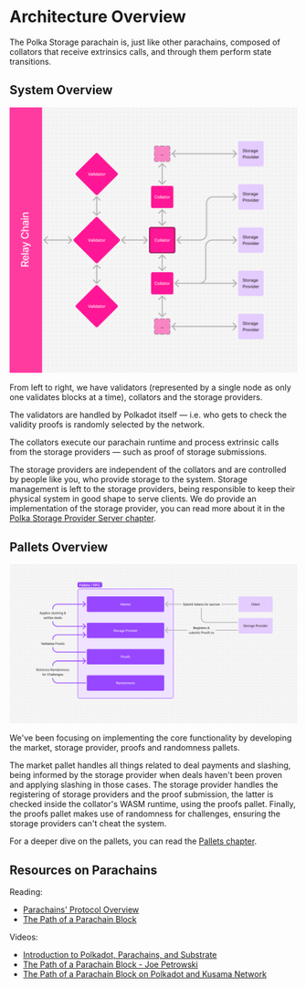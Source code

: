 # Architecture Overview

The Polka Storage parachain is, just like other parachains, composed of collators that receive extrinsics calls,
and through them perform state transitions.

## System Overview

![](../images/architecture/system_overview.png)

From left to right, we have validators (represented by a single node as only one validates blocks at a time),
collators and the storage providers.

The validators are handled by Polkadot itself — i.e. who gets to check the validity proofs is randomly selected by the network.

The collators execute our parachain runtime and process extrinsic calls from the storage providers — such as proof of storage submissions.

The storage providers are independent of the collators and are controlled by people like you, who provide storage to the system.
Storage management is left to the storage providers, being responsible to keep their physical system in good shape to serve clients.
We do provide an implementation of the storage provider, you can read more about it in the [Polka Storage Provider Server chapter](./polka-storage-provider-server.md).

## Pallets Overview

![](../images/architecture/pallets_overview.png)

We've been focusing on implementing the core functionality by developing the market, storage provider, proofs and randomness pallets.

The market pallet handles all things related to deal payments and slashing,
being informed by the storage provider when deals haven't been proven and applying slashing in those cases.
The storage provider handles the registering of storage providers and the proof submission,
the latter is checked inside the collator's WASM runtime, using the proofs pallet.
Finally, the proofs pallet makes use of randomness for challenges, ensuring the storage providers can't cheat the system.

For a deeper dive on the pallets, you can read the [Pallets chapter](./pallets/index.md).

## Resources on Parachains

Reading:
* [Parachains' Protocol Overview](https://wiki.polkadot.network/docs/learn-parachains-protocol)
* [The Path of a Parachain Block](https://polkadot.com/blog/the-path-of-a-parachain-block)

Videos:
* [Introduction to Polkadot, Parachains, and Substrate](https://www.youtube.com/live/gT-9r1bcVHY?si=dmCJyWB5w2NY1bnu&t=1670)
* [The Path of a Parachain Block - Joe Petrowski](https://www.youtube.com/watch?v=vRsBlVELQEo)
* [The Path of a Parachain Block on Polkadot and Kusama Network](https://www.youtube.com/watch?v=m0vxqWwFfDs)

